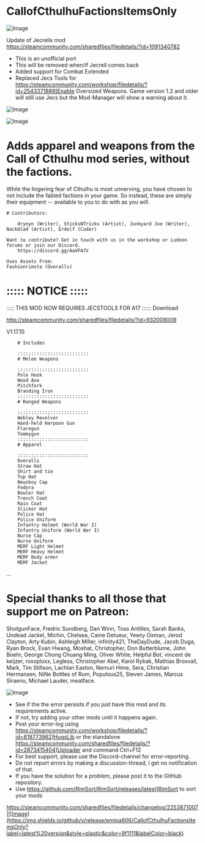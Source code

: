 # CallofCthulhuFactionsItemsOnly

![Image](https://i.imgur.com/buuPQel.png)

Update of Jecrells mod
https://steamcommunity.com/sharedfiles/filedetails/?id=1091340782

- This is an unofficial port
- This will be removed when/if Jecrell comes back
- Added support for Combat Extended
- Replaced Jecs Tools for https://steamcommunity.com/workshop/filedetails/?id=2543371889]Enable Oversized Weapons. Game version 1.2 and older will still use Jecs but the Mod-Manager will show a warning about it.

![Image](https://i.imgur.com/pufA0kM.png)

	
![Image](https://i.imgur.com/Z4GOv8H.png)


# Adds apparel and weapons from the Call of Cthulhu mod series, without the factions.


While the lingering fear of Cthulhu is most unnerving, you have chosen to not include the fabled factions in your game. So instead, these are simply their equipment -- available to you to do with as you will.


	# Contributors:

        drynyn (Writer), SticksNTricks (Artist), Junkyard Joe (Writer), Nackblad (Artist), Erdelf (Coder)

	Want to contribute? Get in touch with us in the workshop or Ludeon forums or join our Discord.
        https://discord.gg/AaVFA7V

	Uses Assets From:
	Fashionrimsta (Overalls)

# ::::: NOTICE :::::
::::: THIS MOD NOW REQUIRES JECSTOOLS FOR A17 ::::::
Download

http://steamcommunity.com/sharedfiles/filedetails/?id=932008009

V1.17.10

        # Includes

        ::::::::::::::::::::::::::
        # Melee Weapons

        ::::::::::::::::::::::::::
        Pole Hook
        Wood Axe
        Pitchfork
        Branding Iron
        ::::::::::::::::::::::::::
        # Ranged Weapons

        ::::::::::::::::::::::::::
        Webley Revolver
        Hand-held Harpoon Gun
        Flaregun
        Tommygun
        ::::::::::::::::::::::::::
        # Apparel

        ::::::::::::::::::::::::::
        Overalls
        Straw Hat
        Shirt and tie
        Top Hat
        Newsboy Cap
        Fedora
        Bowler Hat
        Trench Coat
        Rain Coat
        Slicker Hat
        Police Hat
        Police Uniform
        Infantry Helmet (World War I)
        Infantry Uniform (World War I)
        Nurse Cap
        Nurse Uniform
        MERF Light Helmet
        MERF Heavy Helmet
        MERF Body armor
        MERF Jacket

...

# Special thanks to all those that support me on Patreon:

ShotgunFace, Fredric Sundberg, Dan Winn, Toss Antilles, Sarah Banks, Undead Jackel, Michin, Chelsea, Caine Detueur, Yewty Oxman, Jerod Clayton, Arty Kubin, Ashleigh Miller, infinity421, TheDayDude, Jacob Duga, Ryan Brock, Evan Hwang, Moshat, Christopher, Don Butterblume, John Boehr, George Chong Chuang Ming, Oliver White, Helpful Bot, vincent de keijzer, roxxploxx, Legless, Christopher Abel, Karol Rybak, Mathias Broxvall, Mark, Tim Stillson, Lachlan Easton, Nemuri Hime, Sera, Christian Hermansen, NiNe Bottles of Rum, Populous25, Steven James, Marcus Siraenu, Michael Lauder, meatface.


![Image](https://i.imgur.com/PwoNOj4.png)



-  See if the the error persists if you just have this mod and its requirements active.
-  If not, try adding your other mods until it happens again.
-  Post your error-log using https://steamcommunity.com/workshop/filedetails/?id=818773962]HugsLib or the standalone https://steamcommunity.com/sharedfiles/filedetails/?id=2873415404]Uploader and command Ctrl+F12
-  For best support, please use the Discord-channel for error-reporting.
-  Do not report errors by making a discussion-thread, I get no notification of that.
-  If you have the solution for a problem, please post it to the GitHub repository.
-  Use https://github.com/RimSort/RimSort/releases/latest]RimSort to sort your mods



https://steamcommunity.com/sharedfiles/filedetails/changelog/2253871007]![Image](https://img.shields.io/github/v/release/emipa606/CallofCthulhuFactionsItemsOnly?label=latest%20version&style=plastic&color=9f1111&labelColor=black)

